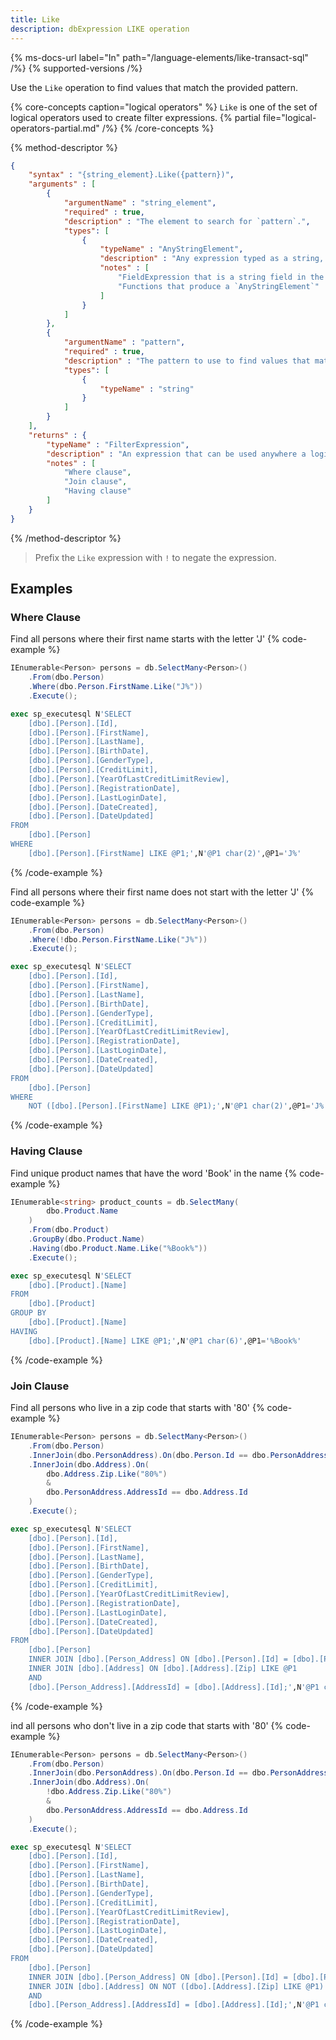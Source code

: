 ```yaml
---
title: Like
description: dbExpression LIKE operation
---
```


{% ms-docs-url label="In" path="/language-elements/like-transact-sql" /%}
{% supported-versions /%}

Use the `Like` operation to find values that match the provided pattern.

{% core-concepts caption="logical operators" %}
`Like` is one of the set of logical operators used to create filter expressions.
{% partial file="logical-operators-partial.md" /%}
{% /core-concepts %}

{% method-descriptor %}
```json
{
    "syntax" : "{string_element}.Like({pattern})",
    "arguments" : [
        {
            "argumentName" : "string_element",
            "required" : true,
            "description" : "The element to search for `pattern`.",
            "types": [
                { 
                    "typeName" : "AnyStringElement", 
                    "description" : "Any expression typed as a string, for example:",
					"notes" : [
						"FieldExpression that is a string field in the database",
						"Functions that produce a `AnyStringElement`"
					]
                }
            ]
        },
		{
            "argumentName" : "pattern",
            "required" : true, 
			"description" : "The pattern to use to find values that match." ,
            "types": [
                { 
                    "typeName" : "string"
                }
            ]
        }
    ],
    "returns" : {
        "typeName" : "FilterExpression",
        "description" : "An expression that can be used anywhere a logical expression can be used:",
		"notes" : [
			"Where clause",
			"Join clause",
			"Having clause"
		]
    }
}
```
{% /method-descriptor %}

> Prefix the `Like` expression with `!` to negate the expression.

## Examples

### Where Clause

Find all persons where their first name starts with the letter 'J'
{% code-example %}
```csharp
IEnumerable<Person> persons = db.SelectMany<Person>()
    .From(dbo.Person)
    .Where(dbo.Person.FirstName.Like("J%"))
    .Execute();
```
```sql
exec sp_executesql N'SELECT
	[dbo].[Person].[Id],
	[dbo].[Person].[FirstName],
	[dbo].[Person].[LastName],
	[dbo].[Person].[BirthDate],
	[dbo].[Person].[GenderType],
	[dbo].[Person].[CreditLimit],
	[dbo].[Person].[YearOfLastCreditLimitReview],
	[dbo].[Person].[RegistrationDate],
	[dbo].[Person].[LastLoginDate],
	[dbo].[Person].[DateCreated],
	[dbo].[Person].[DateUpdated]
FROM
	[dbo].[Person]
WHERE
	[dbo].[Person].[FirstName] LIKE @P1;',N'@P1 char(2)',@P1='J%'
```
{% /code-example %}

Find all persons where their first name does not start with the letter 'J'
{% code-example %}
```csharp
IEnumerable<Person> persons = db.SelectMany<Person>()
    .From(dbo.Person)
    .Where(!dbo.Person.FirstName.Like("J%"))
    .Execute();
```
```sql
exec sp_executesql N'SELECT
	[dbo].[Person].[Id],
	[dbo].[Person].[FirstName],
	[dbo].[Person].[LastName],
	[dbo].[Person].[BirthDate],
	[dbo].[Person].[GenderType],
	[dbo].[Person].[CreditLimit],
	[dbo].[Person].[YearOfLastCreditLimitReview],
	[dbo].[Person].[RegistrationDate],
	[dbo].[Person].[LastLoginDate],
	[dbo].[Person].[DateCreated],
	[dbo].[Person].[DateUpdated]
FROM
	[dbo].[Person]
WHERE
	NOT ([dbo].[Person].[FirstName] LIKE @P1);',N'@P1 char(2)',@P1='J%'
```
{% /code-example %}

### Having Clause

Find unique product names that have the word 'Book' in the name
{% code-example %}
```csharp
IEnumerable<string> product_counts = db.SelectMany(
        dbo.Product.Name
    )
    .From(dbo.Product)
    .GroupBy(dbo.Product.Name)
    .Having(dbo.Product.Name.Like("%Book%"))
    .Execute();
```
```sql
exec sp_executesql N'SELECT
	[dbo].[Product].[Name]
FROM
	[dbo].[Product]
GROUP BY
	[dbo].[Product].[Name]
HAVING
	[dbo].[Product].[Name] LIKE @P1;',N'@P1 char(6)',@P1='%Book%'
```
{% /code-example %}

### Join Clause

Find all persons who live in a zip code that starts with '80'
{% code-example %}
```csharp
IEnumerable<Person> persons = db.SelectMany<Person>()
    .From(dbo.Person)
    .InnerJoin(dbo.PersonAddress).On(dbo.Person.Id == dbo.PersonAddress.PersonId)
    .InnerJoin(dbo.Address).On(
        dbo.Address.Zip.Like("80%")
        &
        dbo.PersonAddress.AddressId == dbo.Address.Id
    )
    .Execute();
```
```sql
exec sp_executesql N'SELECT
	[dbo].[Person].[Id],
	[dbo].[Person].[FirstName],
	[dbo].[Person].[LastName],
	[dbo].[Person].[BirthDate],
	[dbo].[Person].[GenderType],
	[dbo].[Person].[CreditLimit],
	[dbo].[Person].[YearOfLastCreditLimitReview],
	[dbo].[Person].[RegistrationDate],
	[dbo].[Person].[LastLoginDate],
	[dbo].[Person].[DateCreated],
	[dbo].[Person].[DateUpdated]
FROM
	[dbo].[Person]
	INNER JOIN [dbo].[Person_Address] ON [dbo].[Person].[Id] = [dbo].[Person_Address].[PersonId]
	INNER JOIN [dbo].[Address] ON [dbo].[Address].[Zip] LIKE @P1
	AND
	[dbo].[Person_Address].[AddressId] = [dbo].[Address].[Id];',N'@P1 char(3)',@P1='80%'
```
{% /code-example %}

ind all persons who don't live in a zip code that starts with '80'
{% code-example %}
```csharp
IEnumerable<Person> persons = db.SelectMany<Person>()
    .From(dbo.Person)
    .InnerJoin(dbo.PersonAddress).On(dbo.Person.Id == dbo.PersonAddress.PersonId)
    .InnerJoin(dbo.Address).On(
        !dbo.Address.Zip.Like("80%")
        &
        dbo.PersonAddress.AddressId == dbo.Address.Id
    )
    .Execute();
```
```sql
exec sp_executesql N'SELECT
	[dbo].[Person].[Id],
	[dbo].[Person].[FirstName],
	[dbo].[Person].[LastName],
	[dbo].[Person].[BirthDate],
	[dbo].[Person].[GenderType],
	[dbo].[Person].[CreditLimit],
	[dbo].[Person].[YearOfLastCreditLimitReview],
	[dbo].[Person].[RegistrationDate],
	[dbo].[Person].[LastLoginDate],
	[dbo].[Person].[DateCreated],
	[dbo].[Person].[DateUpdated]
FROM
	[dbo].[Person]
	INNER JOIN [dbo].[Person_Address] ON [dbo].[Person].[Id] = [dbo].[Person_Address].[PersonId]
	INNER JOIN [dbo].[Address] ON NOT ([dbo].[Address].[Zip] LIKE @P1)
	AND
	[dbo].[Person_Address].[AddressId] = [dbo].[Address].[Id];',N'@P1 char(3)',@P1='80%'
```
{% /code-example %}



